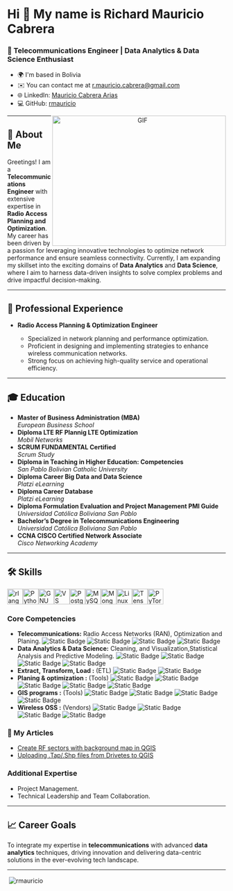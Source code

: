 Hi 👋 My name is Richard Mauricio Cabrera
=========================================
### 📡 Telecommunications Engineer | Data Analytics & Data Science Enthusiast

* 🌍  I'm based in Bolivia
* ✉️  You can contact me at [r.mauricio.cabrera@gmail.com](mailto:r.mauricio.cabrera@gmail.com)
* 🌐 LinkedIn: [Mauricio Cabrera Arias](https://www.linkedin.com/in/mauricio-cabrera-arias-361a4246)  
* 💻 GitHub: [rmauricio](https://github.com/rmauricio)  

<a target="_blank" align="center">
  <img align="right" top="500" height="300" width="400" alt="GIF" src="https://media.giphy.com/media/SWoSkN6DxTszqIKEqv/giphy.gif">
</a>


---


## 🌟 About Me

Greetings! I am a **Telecommunications Engineer** with extensive expertise in **Radio Access Planning and Optimization**. My career has been driven by a passion for leveraging innovative technologies to optimize network performance and ensure seamless connectivity. Currently, I am expanding my skillset into the exciting domains of **Data Analytics** and **Data Science**, where I aim to harness data-driven insights to solve complex problems and drive impactful decision-making.

---

## 💼 Professional Experience

- **Radio Access Planning & Optimization Engineer**  
 
  - Specialized in network planning and performance optimization.
  - Proficient in designing and implementing strategies to enhance wireless communication networks.
  - Strong focus on achieving high-quality service and operational efficiency.

---

## 🎓 Education

- **Master of Business Administration (MBA)**  
  *European Business School*  
- **Diploma LTE RF Plannig LTE Optimization**  
  *Mobil Networks*  
- **SCRUM FUNDAMENTAL Certified**  
  *Scrum Study*  
- **Diploma in Teaching in Higher Education: Competencies**  
  *San Pablo Bolivian Catholic University*  
- **Diploma Career Big Data and Data Science**  
  *Platzi eLearning*  
- **Diploma Career Database**  
  *Platzi eLearning*  
- **Diploma Formulation Evaluation and Project Management PMI Guide**  
  *Universidad Católica Boliviana San Pablo*    
- **Bachelor’s Degree in Telecommunications Engineering**  
  *Universidad Católica Boliviana San Pablo*  
- **CCNA CISCO Certified Network Associate**  
  *Cisco Networking Academy*  
---

## 🛠️ Skills

<p align="left">
<a href="https://www.r-project.org/" target="_blank" rel="noreferrer"><img src="https://raw.githubusercontent.com/danielcranney/readme-generator/main/public/icons/skills/rlang-colored.svg" width="36" height="36" alt="rlang" /></a><a href="https://www.python.org/" target="_blank" rel="noreferrer"><img src="https://raw.githubusercontent.com/danielcranney/readme-generator/main/public/icons/skills/python-colored.svg" width="36" height="36" alt="Python" /></a><a href="https://www.gnu.org/software/bash/" target="_blank" rel="noreferrer"><img src="https://raw.githubusercontent.com/danielcranney/readme-generator/main/public/icons/skills/gnubash.svg" width="36" height="36" alt="GNU Bash" /></a><a href="https://code.visualstudio.com/" target="_blank" rel="noreferrer"><img src="https://raw.githubusercontent.com/danielcranney/readme-generator/main/public/icons/skills/visualstudiocode.svg" width="36" height="36" alt="VS Code" /></a><a href="https://www.postgresql.org/" target="_blank" rel="noreferrer"><img src="https://raw.githubusercontent.com/danielcranney/readme-generator/main/public/icons/skills/postgresql-colored.svg" width="36" height="36" alt="PostgreSQL" /></a><a href="https://www.mysql.com/" target="_blank" rel="noreferrer"><img src="https://raw.githubusercontent.com/danielcranney/readme-generator/main/public/icons/skills/mysql-colored.svg" width="36" height="36" alt="MySQL" /></a><a href="https://www.mongodb.com/" target="_blank" rel="noreferrer"><img src="https://raw.githubusercontent.com/danielcranney/readme-generator/main/public/icons/skills/mongodb-colored.svg" width="36" height="36" alt="MongoDB" /></a><a href="https://www.linux.org" target="_blank" rel="noreferrer"><img src="https://raw.githubusercontent.com/danielcranney/readme-generator/main/public/icons/skills/linux-colored.svg" width="36" height="36" alt="Linux" /></a><a href="https://www.tensorflow.org/" target="_blank" rel="noreferrer"><img src="https://raw.githubusercontent.com/danielcranney/readme-generator/main/public/icons/skills/tensorflow-colored.svg" width="36" height="36" alt="TensorFlow" /></a><a href="https://pytorch.org/" target="_blank" rel="noreferrer"><img src="https://raw.githubusercontent.com/danielcranney/readme-generator/main/public/icons/skills/pytorch-colored.svg" width="36" height="36" alt="PyTorch" /></a>
</p>

### Core Competencies

- **Telecommunications:** Radio Access Networks (RAN), Optimization and Planing.
![Static Badge](https://img.shields.io/badge/GSM-yellow)
![Static Badge](https://img.shields.io/badge/UMTS-blue)
![Static Badge](https://img.shields.io/badge/LTE-purple)
![Static Badge](https://img.shields.io/badge/5G-green)
- **Data Analytics & Data Science:** Cleaning, and Visualization,Statistical Analysis and Predictive Modeling.
![Static Badge](https://img.shields.io/badge/Pandas-white)
![Static Badge](https://img.shields.io/badge/Tableu-blue)
![Static Badge](https://img.shields.io/badge/Power%20BI-yellow)
![Static Badge](https://img.shields.io/badge/QlikView-gren)
- **Extract, Transform, Load :** (ETL) 
![Static Badge](https://img.shields.io/badge/Apache%20Airflow--red)
![Static Badge](https://img.shields.io/badge/Pentaho-%20zky)
- **Planing & optimization :** (Tools) 
![Static Badge](https://img.shields.io/badge/ASSET-red)
![Static Badge](https://img.shields.io/badge/Actix-ff7733)
![Static Badge](https://img.shields.io/badge/TEMS-33c4ff)
![Static Badge](https://img.shields.io/badge/Anite%20Nemo-4c33ff)
![Static Badge](https://img.shields.io/badge/Dingli%20Pilot-f0ff33)
- **GIS programs :** (Tools) 
![Static Badge](https://img.shields.io/badge/Mapinfo-33e6ff)
![Static Badge](https://img.shields.io/badge/QGIS-33ff83)
![Static Badge](https://img.shields.io/badge/Google%20Earth-ffda33)
![Static Badge](https://img.shields.io/badge/Global%20mapper-C70039)
- **Wireless OSS :** (Vendors)
![Static Badge](https://img.shields.io/badge/Huawei%20U2020-red)
![Static Badge](https://img.shields.io/badge/Huawei%20PRS(Maos)-red)
![Static Badge](https://img.shields.io/badge/Nokia%20Netact%2FCLS-blue)
![Static Badge](https://img.shields.io/badge/ZTE%20U31-white)


### 📜 My Articles

- [Create RF sectors with background map in QGIS](https://www.linkedin.com/pulse/crear-sectores-rf-con-mapa-de-fondo-en-qgis-mauricio-cabrera-arias/?trackingId=J7AkRpZ4o8iZBI%2FbSa90Vg%3D%3D)
- [Uploading .Tap/.Shp files from Drivetes to QGIS](https://www.linkedin.com/pulse/carga-de-archivos-tapshp-drivetes-qgis-mauricio-cabrera-arias/?trackingId=uEwvC17a4PQ2s%2FklyaJPrA%3D%3D)

### Additional Expertise
- Project Management.
- Technical Leadership and Team Collaboration.

---

## 📈 Career Goals

To integrate my expertise in **telecommunications** with advanced **data analytics**  techniques, driving innovation and delivering data-centric solutions in the ever-evolving tech landscape.

---
<p>&nbsp;<img align="center" src="https://github-readme-stats.vercel.app/api?username=rmauricio&show_icons=true&locale=en" alt="rmauricio" /></p>
